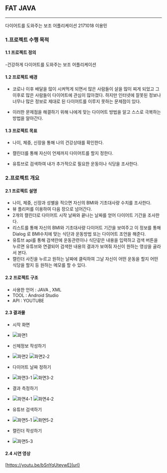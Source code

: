 ## FAT JAVA
---

다이어트를 도와주는 보조 어플리케이션
2171018 이용민

### **1.프로젝트 수행 목적**

#### 1.1 프로젝트 정의
  -건강하게 다이어트를 도와주는 보조 어플리케이션

#### 1.2 프로젝트 배경
  - 코로나 이후 배달을 많이 시켜먹게 되면서 많은 사람들이 살을 많이 찌게 되었고 그 이후로 많은 사람들이 다이어트에 관심이 많아졌다. 하지만 인터넷에 잘못된 정보나 너무나 많은 정보로 제대로 된 다이어트를 이루지 못하는 문제점이 있다.

  - 이러한 문제점을 해결하기 위해 나에게 맞는 다이어트 방법을 알고 스스로 극복하는 방법을 알아간다.

#### 1.3 프로젝트 목표
  - 나이, 체중, 신장을 통해 나의 건강상태를 확인한다.

  - 캘린더를 통해 자신이 언제까지 다이어트를 할지 정한다.

  - 유튜브로 검색하여 내가 추가적으로 필요한 운동이나 식당을 조사한다.

### **2.프로젝트 개요**
#### 2.1 프로젝트 설명
 - 나이, 체중, 신장과 성별을 적으면 자신의 BMI와 기초대사량 수치를 조사한다.
 - 뷰 플리퍼를 이용하여 다음 장으로 넘어간다.
 - 2개의 캘린더로 다이어트 시작 날짜와 끝나는 날짜를 얻어 다이어트 기간을 조사한다.
 - 리스트를 통해 자신의 BMI와 기초대사량 다이어트 기간을 보여주고 이 정보를 통해 Dialog   로 BMI수치에 맞는 식단과 운동방법 또는 다이어트 조언을 해준다.
 - 유튜브 api를 통해 검색란에 운동관련이나 식단같은 내용을 입력하고 검색 버튼을 누르면 유튜브와 연결되어 검색한 내용의 결과가 보여줘 자신이 원하는 영상을 골라서 본다.
 - 캘린더 사진을 누르고 원하는 날짜에 클릭하여 그날 자신이 어떤 운동을 할지 어떤 식당을 할지 등 원하는 메모를 할 수 있다.

#### 2.2 프로젝트 구조

  - 사용한 언어 : JAVA , XML
  - TOOL : Android Studio
  - API : YOUTUBE

#### 2.3 결과물
  - 시작 화면
  - ![화면1](https://github.com/leeym27/mini/assets/172059199/3e379310-2644-4882-87f0-6d83880fec93)


  - 신체정보 작성하기
  -  ![화면2](https://github.com/leeym27/mini/assets/172059199/fc6d89e5-0813-42cb-aa9a-fa363564081c)  ![화면2-2](https://github.com/leeym27/mini/assets/172059199/fddc17e4-d9c5-4c97-967b-1527c41a955d)



  - 다이어트 날짜 정하기
  - ![화면3-1](https://github.com/leeym27/mini/assets/172059199/41b24465-0629-4bfc-bbe2-ad3173d50b23)   ![화면3-2](https://github.com/leeym27/mini/assets/172059199/b0b1f484-0892-4796-b250-e4a300e50285)



  - 결과 측정하기
  - ![화면4-1](https://github.com/leeym27/mini/assets/172059199/0450e047-7eb0-49fb-af0c-b0b7d6116b91)   ![화면4-2](https://github.com/leeym27/mini/assets/172059199/b9b479fa-10ea-42d4-9133-294edcf5c17a)



  - 유튜브 검색하기
  - ![화면5-1](https://github.com/leeym27/mini/assets/172059199/9ad4fa89-24f9-4c6e-b179-5960ea8694ff)   ![화면5-2](https://github.com/leeym27/mini/assets/172059199/7feceee6-fc0c-44b5-9e51-f1f848d65e10)



  - 캘린더 작성하기
  - ![화면5-3](https://github.com/leeym27/mini/assets/172059199/934d0141-689e-45b0-89f6-e48b3ea885ac)

#### 2.4 시연 영상
[https://youtu.be/bSnYqUteywE](url)






















